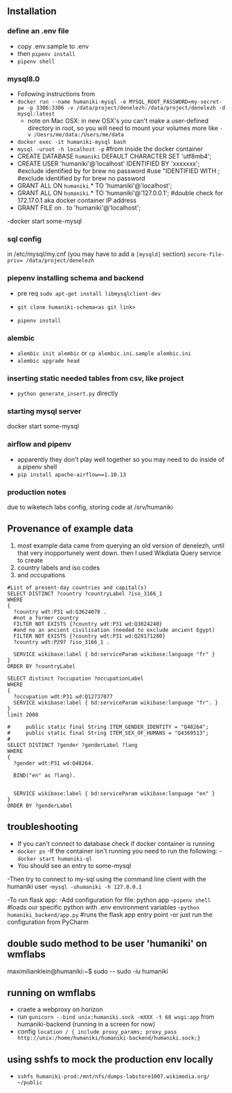## Installation 


### define an .env file
- copy .env.sample to .env
- then `pipenv install`
- `pipenv shell`

### mysql8.0
- Following instructions from 
- `docker run --name humaniki-mysql -e MYSQL_ROOT_PASSWORD=my-secret-pw -p 3306:3306 -v /data/project/denelezh:/data/project/denelezh -d mysql:latest`
    - note on Mac OSX: in new OSX's you can't make a user-defined directory in root, so you will need to mount your volumes more like `-v /Uesrs/me/data:/Users/me/data`
- `docker exec -it humaniki-mysql bash`
- `mysql -uroot -h localhost -p` #from inside the docker container 
- CREATE DATABASE `humaniki` DEFAULT CHARACTER SET 'utf8mb4';
- CREATE USER 'humaniki'@'localhost' IDENTIFIED BY 'xxxxxxx'; #exclude identified by for brew no password #use "IDENTIFIED WITH  ; #exclude identified by for brew no password
- GRANT ALL ON `humaniki`.* TO 'humaniki'@'localhost';
- GRANT ALL ON `humaniki`.* TO 'humaniki'@'127.0.0.1'; #double check for 172.17.0.1 aka docker container IP address 
- GRANT FILE on *.* to 'humaniki'@'localhost';

-docker start some-mysql 
### sql config
in /etc/mysql/my.cnf (you may have to add a `[mysqld]` section)
`secure-file-priv= /data/project/denelezh`


### piepenv installing schema and backend
- pre req `sudo apt-get install libmysqlclient-dev`

- `git clone humaniki-schema<as git link>`
- `pipenv install`

### alembic
- `alembic init alembic` or `cp alembic.ini.sample alembic.ini`
- `alembic upgrade head`

### inserting static needed tables from csv, like project
- `python generate_insert.py` directly 
### starting mysql server
docker start some-mysql

### airflow and pipenv
- apparently they don't play well together so you may need to do inside of a pipenv shell
- `pip install apache-airflow==1.10.13`

### production notes
due to wiketech labs config, storing code at /srv/humaniki



## Provenance of example data
1. most example data came from querying an old version of denelezh, until that very inopportunely went down. then I used Wikdiata Query service to create 
2. country labels and iso codes
3. and occupations
```
#List of present-day countries and capital(s)
SELECT DISTINCT ?country ?countryLabel ?iso_3166_1
WHERE
{
  ?country wdt:P31 wd:Q3624078 .
  #not a former country
  FILTER NOT EXISTS {?country wdt:P31 wd:Q3024240}
  #and no an ancient civilisation (needed to exclude ancient Egypt)
  FILTER NOT EXISTS {?country wdt:P31 wd:Q28171280}
  ?country wdt:P297 ?iso_3166_1 .

  SERVICE wikibase:label { bd:serviceParam wikibase:language "fr" }
}
ORDER BY ?countryLabel
```
```
SELECT distinct ?occupation ?occupationLabel
WHERE
{
  ?occupation wdt:P31 wd:Q12737077
  SERVICE wikibase:label { bd:serviceParam wikibase:language "fr". }
}
limit 2000
```
```
#     public static final String ITEM_GENDER_IDENTITY = "Q48264";
#     public static final String ITEM_SEX_OF_HUMANS = "Q4369513";
# 
SELECT DISTINCT ?gender ?genderLabel ?lang
WHERE
{
  ?gender wdt:P31 wd:Q48264.
  
  BIND("en" as ?lang).

 
  SERVICE wikibase:label { bd:serviceParam wikibase:language "en" }
}
ORDER BY ?genderLabel
```

## troubleshooting 

- If you can't connect to database check if docker container is running 
- `docker ps`
-If the container isn't running you need to run the following: 
-`docker start humaniki-ql`
- You should see an entry to some-mysql

-Then try to connect to my-sql using the command line client with the humaniki user
-`mysql -uhumaniki -h 127.0.0.1 `

-To run flask app: 
-Add configuration for file: python app 
-`pipenv shell` #loads our specific python with .env environment variables 
-`python humaniki_backend/app.py` #runs the flask app entry point
-or just run the configuration from PyCharm


## double sudo method to be user 'humaniki' on wmflabs
maximilianklein@humaniki:~$ sudo -- sudo -iu humaniki


## running on wmflabs
- craete a webproxy on horizon
- run `gunicorn --bind unix:humaniki.sock -mXXX -t 60 wsgi:app` from humaniki-backend (running in a screen for now)
- config `location / {
            include proxy_params;
            proxy_pass http://unix:/home/humaniki/humaniki-backend/humaniki.sock;}`

## using sshfs to mock the production env locally
- `sshfs humaniki-prod:/mnt/nfs/dumps-labstore1007.wikimedia.org/ ~/public`
